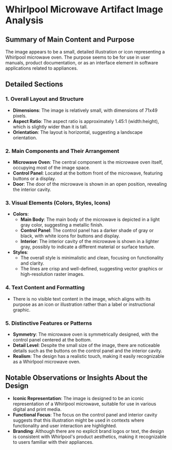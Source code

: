 # Whirlpool Microwave Artifact Image Analysis

## Summary of Main Content and Purpose
The image appears to be a small, detailed illustration or icon representing a Whirlpool microwave oven. The purpose seems to be for use in user manuals, product documentation, or as an interface element in software applications related to appliances.

## Detailed Sections

### 1. Overall Layout and Structure
- **Dimensions**: The image is relatively small, with dimensions of 71x49 pixels.
- **Aspect Ratio**: The aspect ratio is approximately 1.45:1 (width:height), which is slightly wider than it is tall.
- **Orientation**: The layout is horizontal, suggesting a landscape orientation.

### 2. Main Components and Their Arrangement
- **Microwave Oven**: The central component is the microwave oven itself, occupying most of the image space.
- **Control Panel**: Located at the bottom front of the microwave, featuring buttons or a display.
- **Door**: The door of the microwave is shown in an open position, revealing the interior cavity.

### 3. Visual Elements (Colors, Styles, Icons)
- **Colors**:
  - **Main Body**: The main body of the microwave is depicted in a light gray color, suggesting a metallic finish.
  - **Control Panel**: The control panel has a darker shade of gray or black, with white icons for buttons and display.
  - **Interior**: The interior cavity of the microwave is shown in a lighter gray, possibly to indicate a different material or surface texture.
- **Styles**:
  - The overall style is minimalistic and clean, focusing on functionality and clarity.
  - The lines are crisp and well-defined, suggesting vector graphics or high-resolution raster images.

### 4. Text Content and Formatting
- There is no visible text content in the image, which aligns with its purpose as an icon or illustration rather than a label or instructional graphic.

### 5. Distinctive Features or Patterns
- **Symmetry**: The microwave oven is symmetrically designed, with the control panel centered at the bottom.
- **Detail Level**: Despite the small size of the image, there are noticeable details such as the buttons on the control panel and the interior cavity.
- **Realism**: The design has a realistic touch, making it easily recognizable as a Whirlpool microwave oven.

## Notable Observations or Insights About the Design
- **Iconic Representation**: The image is designed to be an iconic representation of a Whirlpool microwave, suitable for use in various digital and print media.
- **Functional Focus**: The focus on the control panel and interior cavity suggests that this illustration might be used in contexts where functionality and user interaction are highlighted.
- **Branding**: Although there are no explicit brand logos or text, the design is consistent with Whirlpool's product aesthetics, making it recognizable to users familiar with their appliances.